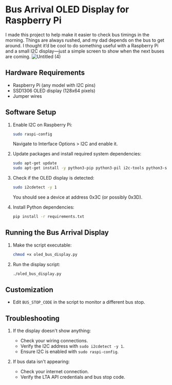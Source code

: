 # Bus Arrival OLED Display for Raspberry Pi

I made this project to help make it easier to check bus timings in the morning. Things are always rushed, and my dad depends on the bus to get around. I thought it’d be cool to do something useful with a Raspberry Pi and a small I2C display—just a simple screen to show when the next buses are coming.
![Untitled (4)](https://github.com/user-attachments/assets/9784d4ea-30b8-440c-a585-800f9884b9c3)



## Hardware Requirements

- Raspberry Pi (any model with I2C pins)
- SSD1306 OLED display (128x64 pixels)
- Jumper wires

## Software Setup

1. Enable I2C on Raspberry Pi:
   ```bash
   sudo raspi-config
   ```
   Navigate to Interface Options > I2C and enable it.

2. Update packages and install required system dependencies:
   ```bash
   sudo apt-get update
   sudo apt-get install -y python3-pip python3-pil i2c-tools python3-smbus
   ```

3. Check if the OLED display is detected:
   ```bash
   sudo i2cdetect -y 1
   ```
   You should see a device at address 0x3C (or possibly 0x3D).

4. Install Python dependencies:
   ```bash
   pip install -r requirements.txt
   ```

## Running the Bus Arrival Display

1. Make the script executable:
   ```bash
   chmod +x oled_bus_display.py
   ```

2. Run the display script:
   ```bash
   ./oled_bus_display.py
   ```
## Customization

- Edit `BUS_STOP_CODE` in the script to monitor a different bus stop.

## Troubleshooting

1. If the display doesn't show anything:
   - Check your wiring connections.
   - Verify the I2C address with `sudo i2cdetect -y 1`.
   - Ensure I2C is enabled with `sudo raspi-config`.

2. If bus data isn't appearing:
   - Check your internet connection.
   - Verify the LTA API credentials and bus stop code.
